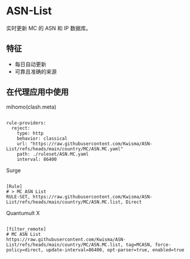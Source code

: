 
# ASN-List

实时更新 MC 的 ASN 和 IP 数据库。

## 特征

- 每日自动更新
- 可靠且准确的来源

## 在代理应用中使用

mihomo(clash.meta)

<pre><code class="language-javascript">
rule-providers:
  reject:
    type: http
    behavior: classical
    url: "https://raw.githubusercontent.com/Kwisma/ASN-List/refs/heads/main/country/MC/ASN.MC.yaml"
    path: ./ruleset/ASN.MC.yaml
    interval: 86400
</code></pre>

Surge

<pre><code class="language-javascript">
[Rule]
# > MC ASN List
RULE-SET, https://raw.githubusercontent.com/Kwisma/ASN-List/refs/heads/main/country/MC/ASN.MC.list, Direct
</code></pre>

Quantumult X

<pre><code class="language-javascript">
[filter_remote]
# MC ASN List
https://raw.githubusercontent.com/Kwisma/ASN-List/refs/heads/main/country/MC/ASN.MC.list, tag=MCASN, force-policy=direct, update-interval=86400, opt-parser=true, enabled=true
</code></pre>
